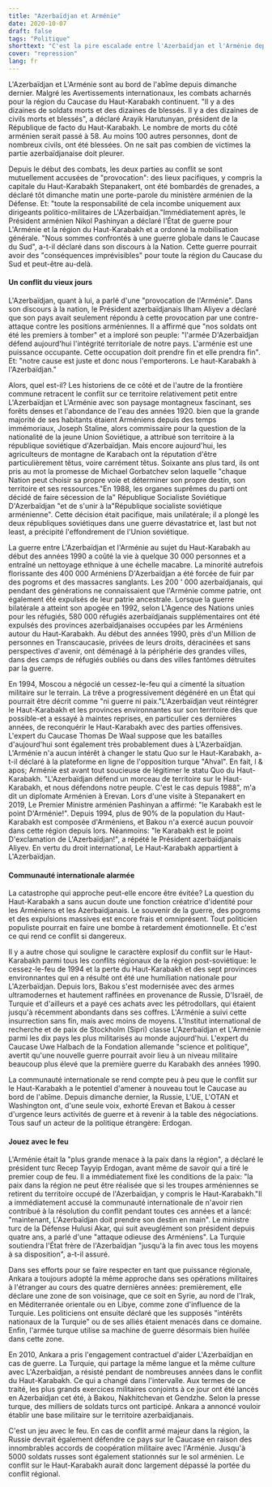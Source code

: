 ```yaml
---
title: "Azerbaïdjan et Arménie"
date: 2020-10-07
draft: false
tags: "Politique"
shorttext: "C'est la pire escalade entre l'Azerbaïdjan et l'Arménie depuis des décennies. La dynamique dangereuse peut-elle encore être stoppée?"
cover: "repression"
lang: fr
---
```


L'Azerbaïdjan et L'Arménie sont au bord de l'abîme depuis dimanche dernier. Malgré les Avertissements internationaux, les combats acharnés pour la région du Caucase du Haut-Karabakh continuent. "Il y a des dizaines de soldats morts et des dizaines de blessés. Il y a des dizaines de civils morts et blessés", a déclaré Arayik Harutunyan, président de la République de facto du Haut-Karabakh. Le nombre de morts du côté arménien serait passé à 58. Au moins 100 autres personnes, dont de nombreux civils, ont été blessées. On ne sait pas combien de victimes la partie azerbaïdjanaise doit pleurer.

Depuis le début des combats, les deux parties au conflit se sont mutuellement accusées de "provocation": des lieux pacifiques, y compris la capitale du Haut-Karabakh Stepanakert, ont été bombardés de grenades, a déclaré tôt dimanche matin une porte-parole du ministère arménien de la Défense. Et: "toute la responsabilité de cela incombe uniquement aux dirigeants politico-militaires de L'Azerbaïdjan."Immédiatement après, le Président arménien Nikol Pashinyan a déclaré l'État de guerre pour L'Arménie et la région du Haut-Karabakh et a ordonné la mobilisation générale. "Nous sommes confrontés à une guerre globale dans le Caucase du Sud", a-t-il déclaré dans son discours à la Nation. Cette guerre pourrait avoir des "conséquences imprévisibles" pour toute la région du Caucase du Sud et peut-être au-delà.

#### Un conflit du vieux jours

L'Azerbaïdjan, quant à lui, a parlé d'une "provocation de l'Arménie". Dans son discours à la nation, le Président azerbaïdjanais Ilham Aliyev a déclaré que son pays avait seulement répondu à cette provocation par une contre-attaque contre les positions arméniennes. Il a affirmé que "nos soldats ont été les premiers à tomber" et a imploré son peuple: "l'armée D'Azerbaïdjan défend aujourd'hui l'intégrité territoriale de notre pays. L'arménie est une puissance occupante. Cette occupation doit prendre fin et elle prendra fin". Et: "notre cause est juste et donc nous l'emporterons. Le haut-Karabakh à l'Azerbaïdjan."

Alors, quel est-il? Les historiens de ce côté et de l'autre de la frontière commune retracent le conflit sur ce territoire relativement petit entre L'Azerbaïdjan et L'Arménie avec son paysage montagneux fascinant, ses forêts denses et l'abondance de l'eau des années 1920. bien que la grande majorité de ses habitants étaient Arméniens depuis des temps immémoriaux, Joseph Staline, alors commissaire pour la question de la nationalité de la jeune Union Soviétique, a attribué son territoire à la république soviétique d'Azerbaïdjan. Mais encore aujourd'hui, les agriculteurs de montagne de Karabach ont la réputation d'être particulièrement têtus, voire carrément têtus. Soixante ans plus tard, ils ont pris au mot la promesse de Michael Gorbatchev selon laquelle "chaque Nation peut choisir sa propre voie et déterminer son propre destin, son territoire et ses ressources."En 1988, les organes suprêmes du parti ont décidé de faire sécession de la" République Socialiste Soviétique D'Azerbaïdjan "et de s'unir à la"République socialiste soviétique arménienne". Cette décision était pacifique, mais unilatérale; il a plongé les deux républiques soviétiques dans une guerre dévastatrice et, last but not least, a précipité l'effondrement de l'Union soviétique.

La guerre entre L'Azerbaïdjan et l'Arménie au sujet du Haut-Karabakh au début des années 1990 a coûté la vie à quelque 30 000 personnes et a entraîné un nettoyage ethnique à une échelle macabre. La minorité autrefois florissante des 400 000 Arméniens D'Azerbaïdjan a été forcée de fuir par des pogroms et des massacres sanglants. Les 200 ' 000 azerbaïdjanais, qui pendant des générations ne connaissaient que l'Arménie comme patrie, ont également été expulsés de leur patrie ancestrale. Lorsque la guerre bilatérale a atteint son apogée en 1992, selon L'Agence des Nations unies pour les réfugiés, 580 000 réfugiés azerbaïdjanais supplémentaires ont été expulsés des provinces azerbaïdjanaises occupées par les Arméniens autour du Haut-Karabakh. Au début des années 1990, près d'un Million de personnes en Transcaucasie, privées de leurs droits, déracinées et sans perspectives d'avenir, ont déménagé à la périphérie des grandes villes, dans des camps de réfugiés oubliés ou dans des villes fantômes détruites par la guerre.

En 1994, Moscou a négocié un cessez-le-feu qui a cimenté la situation militaire sur le terrain. La trêve a progressivement dégénéré en un État qui pourrait être décrit comme "ni guerre ni paix."L'Azerbaïdjan veut réintégrer le Haut-Karabakh et les provinces environnantes sur son territoire dès que possible-et a essayé à maintes reprises, en particulier ces dernières années, de reconquérir le Haut-Karabakh avec des parties offensives. L'expert du Caucase Thomas De Waal suppose que les batailles d'aujourd'hui sont également très probablement dues à L'Azerbaïdjan. L'Arménie n'a aucun intérêt à changer le statu Quo sur le Haut-Karabakh, a-t-il déclaré à la plateforme en ligne de l'opposition turque "Ahval". En fait, l & apos; Arménie est avant tout soucieuse de légitimer le statu Quo du Haut-Karabakh. "L'Azerbaïdjan défend un morceau de territoire sur le Haut-Karabakh, et nous défendons notre peuple. C'est le cas depuis 1988", m'a dit un diplomate Arménien à Erevan. Lors d'une visite à Stepanakert en 2019, Le Premier Ministre arménien Pashinyan a affirmé: "le Karabakh est le point D'Arménie!". Depuis 1994, plus de 90% de la population du Haut-Karabakh est composée d'Arméniens, et Bakou n'a exercé aucun pouvoir dans cette région depuis lors. Néanmoins: "le Karabakh est le point D'exclamation de L'Azerbaïdjan!", a répété le Président azerbaïdjanais Aliyev. En vertu du droit international, Le Haut-Karabakh appartient à L'Azerbaïdjan.

#### Communauté internationale alarmée

La catastrophe qui approche peut-elle encore être évitée? La question du Haut-Karabakh a sans aucun doute une fonction créatrice d'identité pour les Arméniens et les Azerbaïdjanais. Le souvenir de la guerre, des pogroms et des expulsions massives est encore frais et omniprésent. Tout politicien populiste pourrait en faire une bombe à retardement émotionnelle. Et c'est ce qui rend ce conflit si dangereux.

Il y a autre chose qui souligne le caractère explosif du conflit sur le Haut-Karabakh parmi tous les conflits régionaux de la région post-soviétique: le cessez-le-feu de 1994 et la perte du Haut-Karabakh et des sept provinces environnantes qui en a résulté ont été une humiliation nationale pour L'Azerbaïdjan. Depuis lors, Bakou s'est modernisée avec des armes ultramodernes et hautement raffinées en provenance de Russie, D'Israël, de Turquie et d'ailleurs et a payé ces achats avec les pétrodollars, qui étaient jusqu'à récemment abondants dans ses coffres. L'Arménie a suivi cette insurrection sans fin, mais avec moins de moyens. L'Institut international de recherche et de paix de Stockholm (Sipri) classe L'Azerbaïdjan et L'Arménie parmi les dix pays les plus militarisés au monde aujourd'hui. L'expert du Caucase Uwe Halbach de la Fondation allemande "science et politique", avertit qu'une nouvelle guerre pourrait avoir lieu à un niveau militaire beaucoup plus élevé que la première guerre du Karabakh des années 1990.

La communauté internationale se rend compte peu à peu que le conflit sur le Haut-Karabakh a le potentiel d'amener à nouveau tout le Caucase au bord de l'abîme. Depuis dimanche dernier, la Russie, L'UE, L'OTAN et Washington ont, d'une seule voix, exhorté Erevan et Bakou à cesser d'urgence leurs activités de guerre et à revenir à la table des négociations. Tous sauf un acteur de la politique étrangère: Erdogan.

#### Jouez avec le feu

L'Arménie était la "plus grande menace à la paix dans la région", a déclaré le président turc Recep Tayyip Erdogan, avant même de savoir qui a tiré le premier coup de feu. Il a immédiatement fixé les conditions de la paix: "la paix dans la région ne peut être réalisée que si les troupes arméniennes se retirent du territoire occupé de l'Azerbaïdjan, y compris le Haut-Karabakh."Il a immédiatement accusé la communauté internationale de n'avoir rien contribué à la résolution du conflit pendant toutes ces années et a lancé: "maintenant, L'Azerbaïdjan doit prendre son destin en main". Le ministre turc de la Défense Hulusi Akar, qui suit aveuglément son président depuis quatre ans, a parlé d'une "attaque odieuse des Arméniens". La Turquie soutiendra l'État frère de l'Azerbaïdjan "jusqu'à la fin avec tous les moyens à sa disposition", a-t-il assuré.

Dans ses efforts pour se faire respecter en tant que puissance régionale, Ankara a toujours adopté la même approche dans ses opérations militaires à l'étranger au cours des quatre dernières années: premièrement, elle déclare une zone de son voisinage, que ce soit en Syrie, au nord de l'Irak, en Méditerranée orientale ou en Libye, comme zone d'influence de la Turquie. Les politiciens ont ensuite déclaré que les supposés "intérêts nationaux de la Turquie" ou de ses alliés étaient menacés dans ce domaine. Enfin, l'armée turque utilise sa machine de guerre désormais bien huilée dans cette zone.

En 2010, Ankara a pris l'engagement contractuel d'aider L'Azerbaïdjan en cas de guerre. La Turquie, qui partage la même langue et la même culture avec L'Azerbaïdjan, a résisté pendant de nombreuses années dans le conflit du Haut-Karabakh. Ce qui a changé dans l'intervalle. Aux termes de ce traité, les plus grands exercices militaires conjoints à ce jour ont été lancés en Azerbaïdjan cet été, à Bakou, Nakhitchevan et Gendzhe. Selon la presse turque, des milliers de soldats turcs ont participé. Ankara a annoncé vouloir établir une base militaire sur le territoire azerbaïdjanais.

C'est un jeu avec le feu. En cas de conflit armé majeur dans la région, la Russie devrait également défendre ce pays sur le Caucase en raison des innombrables accords de coopération militaire avec l'Arménie. Jusqu'à 5000 soldats russes sont également stationnés sur le sol arménien. Le conflit sur le Haut-Karabakh aurait donc largement dépassé la portée du conflit régional.
